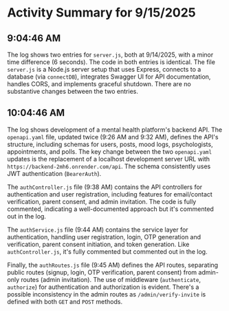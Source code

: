# Activity Summary for 9/15/2025

## 9:04:46 AM
The log shows two entries for `server.js`, both at 9/14/2025, with a minor time difference (6 seconds).  The code in both entries is identical.  The file `server.js` is a Node.js server setup that uses Express, connects to a database (via `connectDB`), integrates Swagger UI for API documentation, handles CORS, and implements graceful shutdown.  There are no substantive changes between the two entries.


## 10:04:46 AM
The log shows development of a mental health platform's backend API.  The `openapi.yaml` file, updated twice (9:26 AM and 9:32 AM), defines the API's structure, including schemas for users, posts, mood logs, psychologists, appointments, and polls.  The key change between the two `openapi.yaml` updates is the replacement of a localhost development server URL with  `https://backend-2mh6.onrender.com/api`.  The schema consistently uses JWT authentication (`BearerAuth`).

The `authController.js` file (9:38 AM) contains the API controllers for authentication and user registration, including features for email/contact verification, parent consent, and admin invitation.  The code is fully commented, indicating a well-documented approach but it's commented out in the log.

The `authService.js` file (9:44 AM)  contains the service layer for authentication, handling user registration, login, OTP generation and verification, parent consent initiation, and token generation.  Like `authController.js`, it's fully commented but commented out in the log.

Finally, the `authRoutes.js` file (9:45 AM) defines the API routes, separating public routes (signup, login, OTP verification, parent consent) from admin-only routes (admin invitation).  The use of middleware (`authenticate`, `authorize`) for authentication and authorization is evident.  There's a possible inconsistency in the admin routes as `/admin/verify-invite` is defined with both `GET` and `POST` methods.
